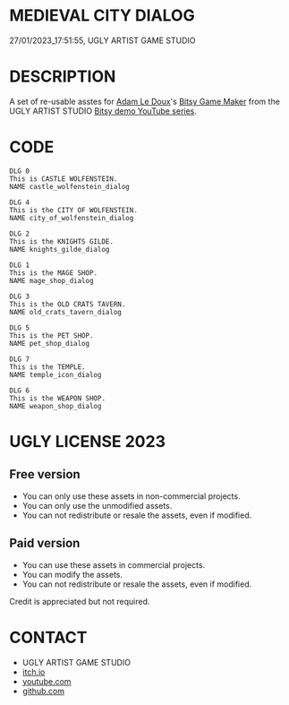 MEDIEVAL CITY DIALOG
====================
27/01/2023_17:51:55, UGLY ARTIST GAME STUDIO

DESCRIPTION
===========

A set of re-usable asstes for [Adam Le Doux](https://twitter.com/adamledoux)'s 
[Bitsy Game Maker](https://ledoux.itch.io/bitsy) from the UGLY ARTIST 
STUDIO [Bitsy demo YouTube series](https://www.youtube.com/@uglyartistgamestudio).

CODE
====

	DLG 0
	This is CASTLE WOLFENSTEIN.
	NAME castle_wolfenstein_dialog

	DLG 4
	This is the CITY OF WOLFENSTEIN. 
	NAME city_of_wolfenstein_dialog

	DLG 2
	This is the KNIGHTS GILDE.
	NAME knights_gilde_dialog

	DLG 1
	This is the MAGE SHOP.
	NAME mage_shop_dialog

	DLG 3
	This is the OLD CRATS TAVERN.
	NAME old_crats_tavern_dialog

	DLG 5
	This is the PET SHOP. 
	NAME pet_shop_dialog

	DLG 7
	This is the TEMPLE.
	NAME temple_icon_dialog

	DLG 6
	This is the WEAPON SHOP.
	NAME weapon_shop_dialog

UGLY LICENSE 2023
================= 

Free version
------------

* You can only use these assets in non-commercial projects.
* You can only use the unmodified assets.
* You can not redistribute or resale the assets, even if modified.

Paid version
------------

* You can use these assets in commercial projects.
* You can modify the assets.
* You can not redistribute or resale  the assets, even if modified.

Credit is appreciated but not required.

CONTACT
=======

* UGLY ARTIST GAME STUDIO
* [itch.io](https://ugly-artist-studio.itch.io) 
* [youtube.com](https://www.youtube.com/@uglyartistgamestudio)
* [github.com](https://github.com/uglyartistgamestudio)
